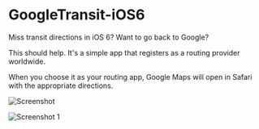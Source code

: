 # GoogleTransit-iOS6

Miss transit directions in iOS 6? Want to go back to Google?

This should help. It's a simple app that registers as a routing provider worldwide.

When you choose it as your routing app, Google Maps will open in Safari with the appropriate 
directions.

![Screenshot](https://github.com/simonmaddox/GoogleTransit-iOS6/blob/master/screenshot.png?raw=true)

![Screenshot 1](https://github.com/simonmaddox/GoogleTransit-iOS6/blob/master/screenshot1.png?raw=true)